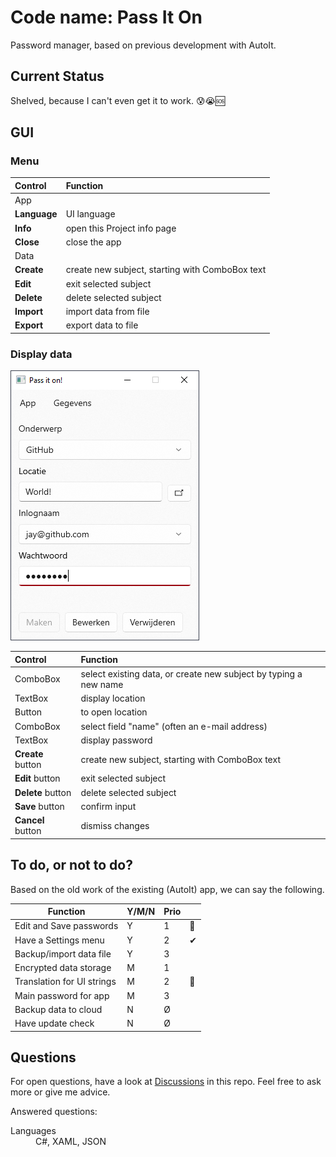 # Code name: Pass It On

Password manager, based on previous development with AutoIt.

## Current Status

Shelved, because I can't even get it to work. 😰😭🆘

## GUI

### Menu

| Control      | Function                                        |
|:--------------|:-------------------------------------------------|
| App          |
| **Language** | UI language                                     |
| **Info**     | open this Project info page                     |
| **Close**    | close the app                                   |
| Data         |
| **Create**   | create new subject, starting with ComboBox text |
| **Edit**     | exit selected subject                           |
| **Delete**   | delete selected subject                         |
| **Import**   | import data from file                           |
| **Export**   | export data to file                             |

### Display data

![Screenshot of display area.](images/PIO-screenshot.png)

| Control           | Function                                                         |
|:-------------------|:------------------------------------------------------------------|
| ComboBox          | select existing data, or create new subject by typing a new name |
| TextBox           | display location                                                 |
| Button            | to open location                                                 |
| ComboBox          | select field "name" (often an e-mail address)                    |
| TextBox           | display password                                                 |
| **Create** button | create new subject, starting with ComboBox text                  |
| **Edit** button   | exit selected subject                                            |
| **Delete** button | delete selected subject                                          |
| **Save** button   | confirm input                                                    |
| **Cancel** button | dismiss changes                                                  |

## To do, or not to do?

Based on the old work of the existing (AutoIt) app, we can say the following.

| Function                   | Y/M/N | Prio |   |
|-----------------------------|--------|-------|----|
| Edit and Save passwords    | Y     | 1    | 🔧 |
| Have a Settings menu       | Y     | 2    | ✔ |
| Backup/import data file    | Y     | 3    |   |
| Encrypted data storage     | M     | 1    |   |
| Translation for UI strings | M     | 2    | 🔧 |
| Main password for app      | M     | 3    |   |
| Backup data to cloud       | N     | Ø    |   |
| Have update check          | N     | Ø    |   |

## Questions

For open questions, have a look at [Discussions](discussions/) in this repo.
Feel free to ask more or give me advice.

Answered questions:
<dl>
<dt>Languages</dt>
<dd>C#, XAML, JSON</dd>
</dl>
